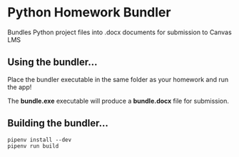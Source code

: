 # Python Homework Bundler
Bundles Python project files into .docx documents for submission to Canvas LMS

## Using the bundler...

Place the bundler executable in the same folder as your homework and run the app!

The **bundle.exe** executable will produce a **bundle.docx** file for submission.

## Building the bundler...

    pipenv install --dev
    pipenv run build
